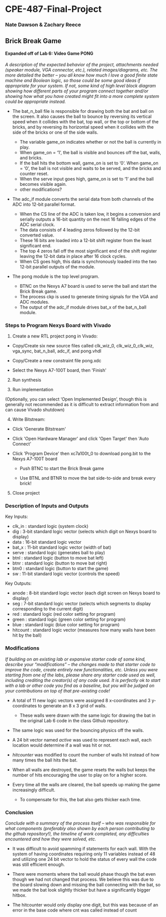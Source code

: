 # CPE-487-Final-Project
### Nate Dawson & Zachary Reece
## Brick Break Game
#### Expanded off of Lab 6: Video Game PONG

_A description of the expected behavior of the project, attachments needed (speaker module, VGA connector, etc.), related images/diagrams, etc. The more detailed the better – you all know how much I love a good finite state machine and Boolean logic, so those could be some good ideas if appropriate for your system. If not, some kind of high level block diagram showing how different parts of your program connect together and/or showing how what you have created might fit into a more complete system could be appropriate instead._

- The bat_n_ball file is responsible for drawing both the bat and ball on the screen. It also causes the ball to bounce by reversing its vertical speed when it collides with the bat, top wall, or the top or bottom of the bricks, and by reversing its horizontal speed when it collides with the side of the bricks or one of the side walls.

  - The variable game_on indicates whether or not the ball is currently in play.
  - When game_on = ‘1’, the ball is visible and bounces off the bat, walls, and bricks.
  - If the ball hits the bottom wall, game_on is set to ‘0’. When game_on = ‘0’, the ball is not visible and waits to be served, and the bricks and counter reset.
  - When the serve input goes high, game_on is set to ‘1’ and the ball becomes visible again.
  - other modifications?

- The adc_if module converts the serial data from both channels of the ADC into 12-bit parallel format.
  - When the CS line of the ADC is taken low, it begins a conversion and serially outputs a 16-bit quantity on the next 16 falling edges of the ADC serial clock.
  - The data consists of 4 leading zeros followed by the 12-bit converted value.
  - These 16 bits are loaded into a 12-bit shift register from the least significant end.
  - The top 4 zeros fall off the most significant end of the shift register leaving the 12-bit data in place after 16 clock cycles.
  - When CS goes high, this data is synchronously loaded into the two 12-bit parallel outputs of the module.

- The pong module is the top level program.
  - BTNC on the Nexys A7 board is used to serve the ball and start the Brick Break game.
  - The process ckp is used to generate timing signals for the VGA and ADC modules.
  - The output of the adc_if module drives bat_x of the bat_n_ball module.

### Steps to Program Nexys Board with Vivado

1. Create a new RTL project pong in Vivado:

- Copy/Create six new source files called clk_wiz_0, clk_wiz_0_clk_wiz, vga_sync, bat_n_ball, adc_if, and pong.vhdl

- Copy/Create a new constraint file pong.xdc

- Select the Nexys A7-100T board, then 'Finish'

2. Run synthesis

3. Run implementation

(Optionally, you can select ‘Open Implemented Design’, though this is generally not recommended as it is difficult to extract information from and can cause Vivado shutdown)

4. Write Bitstream:

- Click 'Generate Bitstream'

- Click 'Open Hardware Manager' and click 'Open Target' then 'Auto Connect'

- Click 'Program Device' then xc7a100t_0 to download pong.bit to the Nexys A7-100T board

  - Push BTNC to start the Brick Break game

  - Use BTNL and BTNR to move the bat side-to-side and break every brick!

5. Close project

### Description of Inputs and Outputs

Key Inputs:

- clk_in : standard logic (system clock)
- dig : 3-bit standard logic vector (selects which digit on Nexys board to display)
- data : 16-bit standard logic vector
- bat_x : 11-bit standard logic vector (width of bat)
- serve : standard logic (generates ball to play)
- btnl : standard logic (button to move bat left)
- btnr : standard logic (button to move bat right)
- btn0 : standard logic (button to start the game)
- sw : 11-bit standard logic vector (controls the speed)

Key Outputs:

- anode : 8-bit standard logic vector (each digit screen on Nexys board to display)
- seg : 7-bit standard logic vector (selects which segments to display corresponding to the current digit)
- red : standard logic (red color setting for program)
- green : standard logic (green color setting for program)
- blue : standard logic (blue color setting for program)
- hitcount : standard logic vector (measures how many walls have been hit by the ball)

### Modifications
_If building on an existing lab or expansive starter code of some kind, describe your “modifications” – the changes made to that starter code to improve the code, create entirely new functionalities, etc. Unless you were starting from one of the labs, please share any starter code used as well, including crediting the creator(s) of any code used. It is perfectly ok to start with a lab or other code you find as a baseline, but you will be judged on your contributions on top of that pre-existing code!_

- A total of 11 new logic vectors were assigned 8 x-coordinates and 3 y-coordinates to generate an 8 x 3 grid of walls.

  - These walls were drawn with the same logic for drawing the bat in the original Lab 6 code in the class Github repository.
  
- The same logic was used for the bouncing physics off the walls.
  
- A 24 bit vector named _active_ was used to represent each wall, each location would determine if a wall was hit or not.

- _hitcounter_ was modified to count the number of walls hit instead of how many times the ball hits the bat.

- When all walls are destroyed, the game resets the walls but keeps the number of hits encouraging the user to play on for a higher score.

- Every time all the walls are cleared, the ball speeds up making the game increasingly difficult.

  - To compensate for this, the bat also gets thicker each time.

### Conclusion
_Conclude with a summary of the process itself – who was responsible for what components (preferably also shown by each person contributing to the github repository!), the timeline of work completed, any difficulties encountered and how they were solved, etc._

- It was difficult to avoid spamming if statements for each wall. With the system of having coordinates requiring only 11 variables instead of 48 and utilizing one 24 bit vector to hold the status of every wall the code was still efficient enough.

- There were moments where the ball would phase though the bat even though we had not changed that process. We believe this was due to the board slowing down and missing the ball connecting with the bat, so we made the bat look slightly thicker but have a significantly bigger hitbox. 

- The hitcounter would only display one digit, but this was because of an error in the base code where cnt was called instead of count


